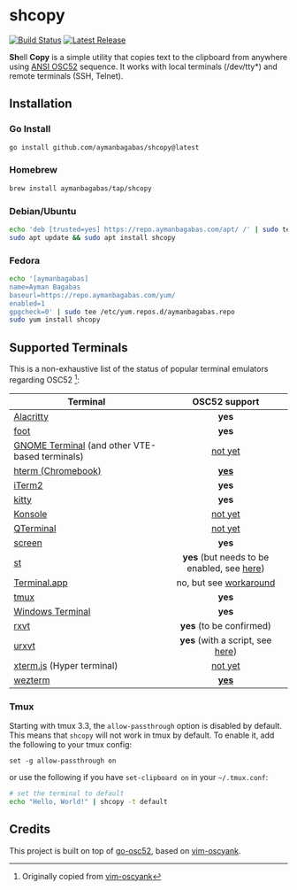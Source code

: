 # shcopy

<p>
    <a href="https://github.com/aymanbagabas/shcopy/actions"><img src="https://github.com/aymanbagabas/shcopy/workflows/build/badge.svg" alt="Build Status"></a>
    <a href="https://github.com/aymanbagabas/shcopy/releases"><img src="https://img.shields.io/github/release/aymanbagabas/shcopy.svg" alt="Latest Release"></a>
</p>

**Sh**ell **Copy** is a simple utility that copies text to the clipboard from anywhere using [ANSI OSC52](https://invisible-island.net/xterm/ctlseqs/ctlseqs.html#h3-Operating-System-Commands) sequence. It works with local terminals (/dev/tty*) and remote terminals (SSH, Telnet).

## Installation

### Go Install

```sh
go install github.com/aymanbagabas/shcopy@latest
```

### Homebrew

```sh
brew install aymanbagabas/tap/shcopy
```

### Debian/Ubuntu

```sh
echo 'deb [trusted=yes] https://repo.aymanbagabas.com/apt/ /' | sudo tee /etc/apt/sources.list.d/aymanbagabas.list
sudo apt update && sudo apt install shcopy
```

### Fedora

```sh
echo '[aymanbagabas]
name=Ayman Bagabas
baseurl=https://repo.aymanbagabas.com/yum/
enabled=1
gpgcheck=0' | sudo tee /etc/yum.repos.d/aymanbagabas.repo
sudo yum install shcopy
```

## Supported Terminals

This is a non-exhaustive list of the status of popular terminal emulators regarding OSC52 [^1]:

| Terminal | OSC52 support |
|----------|:-------------:|
| [Alacritty](https://github.com/alacritty/alacritty) | **yes** |
| [foot](https://codeberg.org/dnkl/foot) | **yes** |
| [GNOME Terminal](https://github.com/GNOME/gnome-terminal) (and other VTE-based terminals) | [not yet](https://bugzilla.gnome.org/show_bug.cgi?id=795774) |
| [hterm (Chromebook)](https://chromium.googlesource.com/apps/libapps/+/master/README.md) | [**yes**](https://chromium.googlesource.com/apps/libapps/+/master/nassh/doc/FAQ.md#Is-OSC-52-aka-clipboard-operations_supported) |
| [iTerm2](https://iterm2.com/) | **yes** |
| [kitty](https://github.com/kovidgoyal/kitty) | **yes** |
| [Konsole](https://konsole.kde.org/) | [not yet](https://bugs.kde.org/show_bug.cgi?id=372116) |
| [QTerminal](https://github.com/lxqt/qterminal#readme) | [not yet](https://github.com/lxqt/qterminal/issues/839)
| [screen](https://www.gnu.org/software/screen/) | **yes** |
| [st](https://st.suckless.org/) | **yes** (but needs to be enabled, see [here](https://git.suckless.org/st/commit/a2a704492b9f4d2408d180f7aeeacf4c789a1d67.html)) |
| [Terminal.app](https://en.wikipedia.org/wiki/Terminal_(macOS)) | no, but see [workaround](https://github.com/roy2220/osc52pty) |
| [tmux](https://github.com/tmux/tmux) | **yes** |
| [Windows Terminal](https://github.com/microsoft/terminal) | **yes** |
| [rxvt](http://rxvt.sourceforge.net/) | **yes** (to be confirmed) |
| [urxvt](http://software.schmorp.de/pkg/rxvt-unicode.html) | **yes** (with a script, see [here](https://github.com/ojroques/vim-oscyank/issues/4)) |
| [xterm.js](https://xtermjs.org/) (Hyper terminal) | [not yet](https://github.com/xtermjs/xterm.js/issues/3260) |
| [wezterm](https://github.com/wez/wezterm) | [**yes**](https://wezfurlong.org/wezterm/escape-sequences.html#operating-system-command-sequences) |

[^1]: Originally copied from [vim-oscyank](https://github.com/ojroques/vim-oscyank)

### Tmux

Starting with tmux 3.3, the `allow-passthrough` option is disabled by default. This means that `shcopy` will not work in tmux by default. To enable it, add the following to your tmux config:

```tmux
set -g allow-passthrough on
```

or use the following if you have `set-clipboard on` in your `~/.tmux.conf`:

```sh
# set the terminal to default
echo "Hello, World!" | shcopy -t default
```

## Credits

This project is built on top of [go-osc52](https://github.com/aymanbagabas/go-osc52), based on [vim-oscyank](https://github.com/ojroques/vim-oscyank).